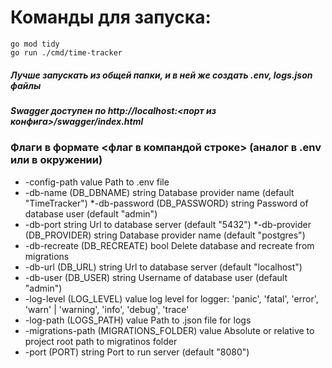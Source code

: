 # Команды для запуска:
```
go mod tidy
go run ./cmd/time-tracker
```
##### Лучше запускать из общей папки, и в ней же создать .env, logs.json файлы
##### Swagger доступен по http://localhost:<порт из конфига>/swagger/index.html

### Флаги в формате <флаг в компандой строке> (аналог в .env или в окружении)

* -config-path value
        Path to .env file
* -db-name (DB_DBNAME) string
        Database provider name (default "TimeTracker")
*-db-password (DB_PASSWORD) string
        Password of database user (default "admin")
* -db-port string
        Url to database server (default "5432")
*-db-provider (DB_PROVIDER) string
        Database provider name (default "postgres")
*  -db-recreate (DB_RECREATE) bool
        Delete database and recreate from migrations
*  -db-url (DB_URL) string
        Url to database server (default "localhost")
*  -db-user (DB_USER) string
        Username of database user (default "admin")
*  -log-level (LOG_LEVEL) value
        log level for logger: 'panic', 'fatal', 'error', 'warn' | 'warning', 'info', 'debug', 'trace'
*  -log-path (LOGS_PATH) value
        Path to .json file for logs
*  -migrations-path (MIGRATIONS_FOLDER) value
        Absolute or relative to project root path to migratinos folder
*  -port (PORT) string
        Port to run server (default "8080")
